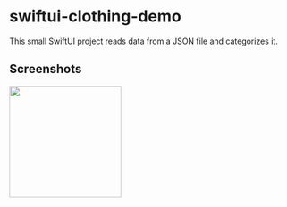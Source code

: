 # swiftui-clothing-demo
This small SwiftUI project reads data from a JSON file and categorizes it.

## Screenshots
<img src="https://user-images.githubusercontent.com/67359767/93655976-f1114a00-f9f4-11ea-88bf-805f3622ae85.png" width="200">
